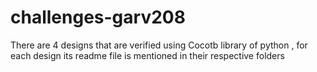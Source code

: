 # challenges-garv208

There are 4 designs that are verified using Cocotb library of python , for each design its readme file is mentioned in their respective folders
